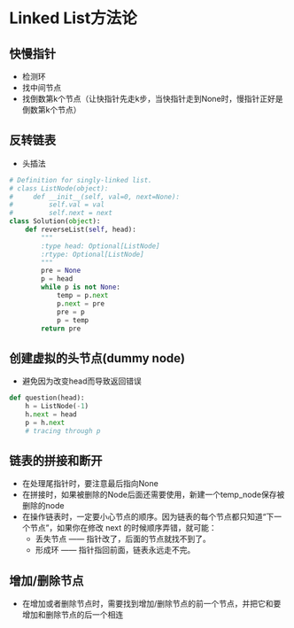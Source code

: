 # Linked List方法论

## 快慢指针
- 检测环
- 找中间节点
- 找倒数第k个节点（让快指针先走k步，当快指针走到None时，慢指针正好是倒数第k个节点）

## 反转链表
- 头插法
```Python
# Definition for singly-linked list.
# class ListNode(object):
#     def __init__(self, val=0, next=None):
#         self.val = val
#         self.next = next
class Solution(object):
    def reverseList(self, head):
        """
        :type head: Optional[ListNode]
        :rtype: Optional[ListNode]
        """
        pre = None
        p = head
        while p is not None:
            temp = p.next
            p.next = pre
            pre = p
            p = temp
        return pre
```

## 创建虚拟的头节点(dummy node)
- 避免因为改变head而导致返回错误
```Python
def question(head):
    h = ListNode(-1)
    h.next = head
    p = h.next
    # tracing through p
```

## 链表的拼接和断开
- 在处理尾指针时，要注意最后指向None
- 在拼接时，如果被删除的Node后面还需要使用，新建一个temp_node保存被删除的node
- 在操作链表时，一定要小心节点的顺序。因为链表的每个节点都只知道“下一个节点”，如果你在修改 next 的时候顺序弄错，就可能：
  - 丢失节点 —— 指针改了，后面的节点就找不到了。
  - 形成环 —— 指针指回前面，链表永远走不完。


## 增加/删除节点
- 在增加或者删除节点时，需要找到增加/删除节点的前一个节点，并把它和要增加和删除节点的后一个相连


